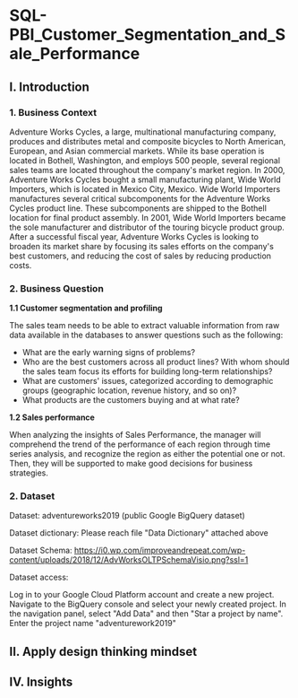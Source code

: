 # SQL-PBI_Customer_Segmentation_and_Sale_Performance

## I. Introduction 

### 1. Business Context

Adventure Works Cycles, a large, multinational manufacturing company, produces and distributes metal and composite bicycles to North American, European, and Asian commercial markets. While its base operation is located in Bothell, Washington, and employs 500 people, several regional sales teams are located throughout the company's market region. In 2000, Adventure Works Cycles bought a small manufacturing plant, Wide World Importers, which is located in Mexico City, Mexico. Wide World Importers manufactures several critical subcomponents for the Adventure Works Cycles product line. These subcomponents are shipped to the Bothell location for final product assembly. In 2001, Wide World Importers became the sole manufacturer and distributor of the touring bicycle product group.
After a successful fiscal year, Adventure Works Cycles is looking to broaden its market share by focusing its sales efforts on the company's best customers, and reducing the cost of sales by reducing production costs.

### 2. Business Question 
 **1.1 Customer segmentation and profiling** 
 
 The sales team needs to be able to extract valuable information from raw data available in the databases to answer questions such as the following:
- What are the early warning signs of problems?
- Who are the best customers across all product lines? With whom should the sales team focus its efforts for building long-term relationships?
- What are customers' issues, categorized according to demographic groups (geographic location, revenue history, and so on)?
- What products are the customers buying and at what rate?

**1.2 Sales performance** 

When analyzing the insights of Sales Performance, the manager will comprehend the trend of the performance of each region through time series analysis, and recognize the region as either the potential one or not. Then, they will be supported to make good decisions for business strategies.

### 2. Dataset

Dataset: adventureworks2019 (public Google BigQuery dataset)

Dataset dictionary: Please reach file "Data Dictionary" attached above

Dataset Schema: https://i0.wp.com/improveandrepeat.com/wp-content/uploads/2018/12/AdvWorksOLTPSchemaVisio.png?ssl=1

Dataset access:

Log in to your Google Cloud Platform account and create a new project.
Navigate to the BigQuery console and select your newly created project.
In the navigation panel, select "Add Data" and then "Star a project by name".
Enter the project name "adventurework2019"

## II. Apply design thinking mindset


## IV. Insights

 
